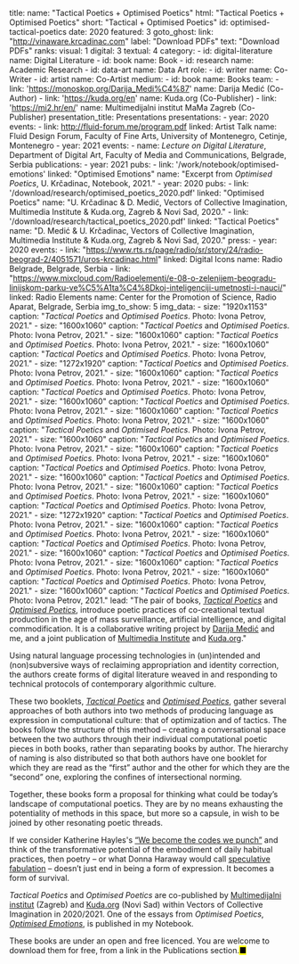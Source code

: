 title: 
    name: "Tactical Poetics + Optimised Poetics"
    html: "Tactical Poetics +<br>Optimised Poetics"
    short: "Tactical + Optimised Poetics"
id: optimised-tactical-poetics
date: 2020
featured: 3
goto_ghost:
    link: "http://vinaware.krcadinac.com"
    label: "Download PDFs"
    text: "Download PDFs"
ranks:
    visual: 1
    digital: 3
    textual: 4
category: 
    - id: digital-literature
      name: Digital Literature
    - id: book
      name: Book
    - id: research
      name: Academic Research
    - id: data-art
      name: Data Art
role:
    - id: writer
      name: Co-Writer
    - id: artist
      name: Co-Artist
medium:
    - id: book
      name: Books
team:
    - link: 'https://monoskop.org/Darija_Medi%C4%87'
      name: Darija Medić (Co-Author)
    - link: 'https://kuda.org/en'
      name: Kuda.org (Co-Publisher)
    - link: 'https://mi2.hr/en/'
      name: Multimedijalni institut MaMa Zagreb (Co-Publisher)
presentation_title: Presentations
presentations:
    - year: 2020
      events:
        - link: http://fluid-forum.me/program.pdf
          linked: Artist Talk
          name: Fluid Design Forum, Faculty of Fine Arts, University of Montenegro, Cetinje, Montenegro
    - year: 2021
      events:
        - name: <em>Lecture on Digital Literature</em>, Department of Digital Art, Faculty of Media and Communications, Belgrade, Serbia
publications:
    - year: 2021
      pubs:
        - link: '/work/notebook/optimised-emotions'
          linked: "Optimised Emotions" 
          name: "Excerpt from <em>Optimised Poetics</em>, U. Krčadinac, Notebook, 2021."
    - year: 2020
      pubs:
        - link: '/download/research/optimised_poetics_2020.pdf'
          linked: "Optimised Poetics" 
          name: "U. Krčadinac & D. Medić, Vectors of Collective Imagination, Multimedia Institute & Kuda.org, Zagreb & Novi Sad, 2020."
        - link: '/download/research/tactical_poetics_2020.pdf'
          linked: "Tactical Poetics" 
          name: "D. Medić & U. Krčadinac, Vectors of Collective Imagination, Multimedia Institute & Kuda.org, Zagreb & Novi Sad, 2020."
press:
    - year: 2020
      events:
        - link: "https://www.rts.rs/page/radio/sr/story/24/radio-beograd-2/4051571/uros-krcadinac.html"
          linked: Digital Icons 
          name: Radio Belgrade, Belgrade, Serbia
        - link: "https://www.mixcloud.com/Radioelementi/e-08-o-zelenijem-beogradu-linijskom-parku-ve%C5%A1ta%C4%8Dkoj-inteligenciji-umetnosti-i-nauci/"
          linked: Radio Elements
          name: Center for the Promotion of Science, Radio Aparat, Belgrade, Serbia
img_to_show: 5
img_data:
    - size: "1920x1153"
      caption: "<em>Tactical Poetics</em> and <em>Optimised Poetics</em>. Photo: Ivona Petrov, 2021." 
    - size: "1600x1060"
      caption: "<em>Tactical Poetics</em> and <em>Optimised Poetics</em>. Photo: Ivona Petrov, 2021."
    - size: "1600x1060"
      caption: "<em>Tactical Poetics</em> and <em>Optimised Poetics</em>. Photo: Ivona Petrov, 2021."
    - size: "1600x1060"
      caption: "<em>Tactical Poetics</em> and <em>Optimised Poetics</em>. Photo: Ivona Petrov, 2021."
    - size: "1272x1920"
      caption: "<em>Tactical Poetics</em> and <em>Optimised Poetics</em>. Photo: Ivona Petrov, 2021."
    - size: "1600x1060"
      caption: "<em>Tactical Poetics</em> and <em>Optimised Poetics</em>. Photo: Ivona Petrov, 2021."
    - size: "1600x1060"
      caption: "<em>Tactical Poetics</em> and <em>Optimised Poetics</em>. Photo: Ivona Petrov, 2021."
    - size: "1600x1060"
      caption: "<em>Tactical Poetics</em> and <em>Optimised Poetics</em>. Photo: Ivona Petrov, 2021."
    - size: "1600x1060"
      caption: "<em>Tactical Poetics</em> and <em>Optimised Poetics</em>. Photo: Ivona Petrov, 2021."
    - size: "1600x1060"
      caption: "<em>Tactical Poetics</em> and <em>Optimised Poetics</em>. Photo: Ivona Petrov, 2021."
    - size: "1600x1060"
      caption: "<em>Tactical Poetics</em> and <em>Optimised Poetics</em>. Photo: Ivona Petrov, 2021."
    - size: "1600x1060"
      caption: "<em>Tactical Poetics</em> and <em>Optimised Poetics</em>. Photo: Ivona Petrov, 2021."
    - size: "1600x1060"
      caption: "<em>Tactical Poetics</em> and <em>Optimised Poetics</em>. Photo: Ivona Petrov, 2021."
    - size: "1600x1060"
      caption: "<em>Tactical Poetics</em> and <em>Optimised Poetics</em>. Photo: Ivona Petrov, 2021."
    - size: "1600x1060"
      caption: "<em>Tactical Poetics</em> and <em>Optimised Poetics</em>. Photo: Ivona Petrov, 2021."
    - size: "1600x1060"
      caption: "<em>Tactical Poetics</em> and <em>Optimised Poetics</em>. Photo: Ivona Petrov, 2021."
    - size: "1272x1920"
      caption: "<em>Tactical Poetics</em> and <em>Optimised Poetics</em>. Photo: Ivona Petrov, 2021."
    - size: "1600x1060"
      caption: "<em>Tactical Poetics</em> and <em>Optimised Poetics</em>. Photo: Ivona Petrov, 2021."
    - size: "1600x1060"
      caption: "<em>Tactical Poetics</em> and <em>Optimised Poetics</em>. Photo: Ivona Petrov, 2021."
    - size: "1600x1060"
      caption: "<em>Tactical Poetics</em> and <em>Optimised Poetics</em>. Photo: Ivona Petrov, 2021."
    - size: "1600x1060"
      caption: "<em>Tactical Poetics</em> and <em>Optimised Poetics</em>. Photo: Ivona Petrov, 2021."
    - size: "1600x1060"
      caption: "<em>Tactical Poetics</em> and <em>Optimised Poetics</em>. Photo: Ivona Petrov, 2021."
    - size: "1600x1060"
      caption: "<em>Tactical Poetics</em> and <em>Optimised Poetics</em>. Photo: Ivona Petrov, 2021."
lead: "The pair of books, <a href='/download/research/tactical_poetics_2020.pdf' target='_blank'><em>Tactical Poetics</em></a> and <a href='/download/research/optimised_poetics_2020.pdf' target='_blank'><em>Optimised Poetics</em></a>, introduce poetic practices of co-creational textual production in the age of mass surveillance, artificial intelligence, and digital commodification. It is a collaborative writing project by <a href='https://monoskop.org/Darija_Medi%C4%87' target='_blank'>Darija Medić</a> and me, and a joint publication of <a href='https://mi2.hr/en/2021/01/english-darija-medic-uros-krcadinac-tactical-poetics-optimised-poetics/' target='_blank'>Multimedia Institute</a> and <a href='https://kuda.org/en/vectors-collective-imagination-darija-medi-uro-kr-adinac-tactical-poetics-optimised-poetics' target='_blank'>Kuda.org</a>."

Using natural language processing technologies in (un)intended and (non)subversive ways of reclaiming appropriation and identity correction, the authors create forms of digital literature weaved in and responding to technical protocols of contemporary algorithmic culture. 
 
These two booklets, <a href='/download/research/tactical_poetics_2020.pdf' target='_blank'><em>Tactical Poetics</em></a> and <a href='/download/research/optimised_poetics_2020.pdf' target='_blank'><em>Optimised Poetics</em></a>, gather several approaches of both authors into two methods of producing language as expression in computational culture: that of optimization and of tactics. The books follow the structure of this method – creating a conversational space between the two authors through their individual computational poetic pieces in both books, rather than separating books by author. The hierarchy of naming is also distributed so that both authors have one booklet for which they are read as the “first” author and the other for which they are the “second” one, exploring the confines of intersectional norming.
 
Together, these books form a proposal for thinking what could be today’s landscape of computational poetics. They are by no means exhausting the potentiality of methods in this space, but more so a capsule, in wish to be joined by other resonating poetic threads.
 
If we consider Katherine Hayles's <a href='https://monoskop.org/images/5/50/Hayles_N_Katherine_How_We_Became_Posthuman_Virtual_Bodies_in_Cybernetics_Literature_and_Informatics.pdf' target='_blank'>“We become the codes we punch”</a> and think of the transformative potential of the embodiment of daily habitual practices, then poetry – or what Donna Haraway would call <a href='https://www.youtube.com/watch?v=zFGXTQnJETg' target='_blank'>speculative fabulation</a> – doesn’t just end in being a form of expression. It becomes a form of survival. 

<em>Tactical Poetics</em> and <em>Optimised Poetics</em> are co-published by <a href='https://mi2.hr/en/2021/01/english-darija-medic-uros-krcadinac-tactical-poetics-optimised-poetics/' target='_blank'>Multimedijalni institut</a> (Zagreb) and <a href='https://kuda.org/en/vectors-collective-imagination-darija-medi-uro-kr-adinac-tactical-poetics-optimised-poetics' target='_blank'>Kuda.org</a> (Novi Sad) within Vectors of Collective Imagination in 2020/2021. One of the essays from <em>Optimised Poetics</em>, <a href='/work/notebook/optimised-emotions' target='_blank'><em>Optimised Emotions</em></a>, is published in my Notebook. 

These books are under an open and free licenced. You are welcome to download them for free, from a link in the Publications section.<mark>&#9632;</mark>